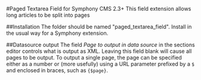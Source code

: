 #Paged Textarea Field for Symphony CMS 2.3+
This field extension allows long articles to be split into pages

##Installation
The folder should be named "paged\_textarea\_field". Install in the usual way for a Symphony extension.

##Datasource output
The field _Page to output in data source_ in the sections editor controls what is output as XML. Leaving this field blank will cause all pages to be output. To output a single page, the page can be specified either as a number or (more usefully) using a URL parameter prefixed by a `$` and enclosed in braces, such as `{$page}`.
